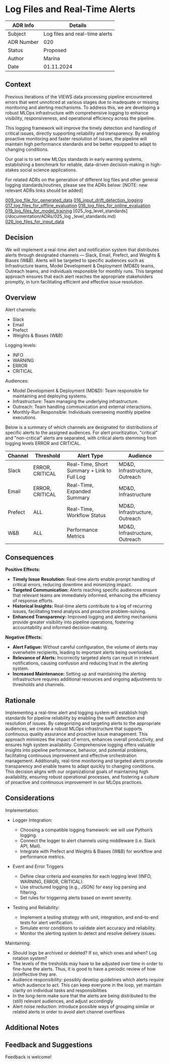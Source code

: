 # Log Files and Real-Time Alerts

| ADR Info            | Details                   |
|---------------------|---------------------------|
| Subject             | Log files and real-time alerts |
| ADR Number          | 020                       |
| Status              | Proposed                  |
| Author              | Marina                    |
| Date                | 01.11.2024                |


## Context
Previous iterations of the VIEWS data processing pipeline encountered errors that went unnoticed at various stages due to inadequate or missing monitoring and alerting mechanisms. To address this, we are developing a robust MLOps infrastructure with comprehensive logging to enhance visibility, responsiveness, and operational efficiency across the pipeline.

This logging framework will improve the timely detection and handling of critical issues, directly supporting reliability and transparency. By enabling proactive monitoring and faster resolution of issues, the pipeline will maintain high performance standards and be better equipped to adapt to changing conditions.

Our goal is to set new MLOps standards in early warning systems, establishing a benchmark for reliable, data-driven decision-making in high-stakes social science applications.

For related ADRs on the generation of different log files and other general logging standards/routines, please see the ADRs below:  [NOTE: new relevant ADRs links should be added]

[009_log_file_for_generated_data](/documentation/ADRs/009_log_file_for_generated_data.md)
[016_input_drift_detection_logging](/documentation/ADRs/016_input_drift_detection_logging.md)
[017_log_files_for_offline_evaluation](/documentation/ADRs/017_log_files_for_offline_evaluation.md)
[018_log_files_for_online_evaluation](/documentation/ADRs/018_log_files_for_online_evaluation.md)
[019_log_files_for_model_training](/documentation/ADRs/019_log_files_for_model_training.md)
[025_log_level_standards](/documentation/ADRs/025_log _level_standards.md)
[026_log_files_for_input_data](/documentation/ADRs/026_log_files_for_input_data.md)

## Decision
We will implement a real-time alert and notification system that distributes alerts through designated channels — Slack, Email, Prefect, and Weights & Biases (W&B). Alerts will be targeted to specific audiences such as Infrastructure teams, Model Development & Deployment (MD&D) teams, Outreach teams, and individuals responsible for monthly runs. This targeted approach ensures that each alert reaches the appropriate stakeholders promptly, in turn facilitating efficient and effective issue resolution.


## Overview
Alert channels: 
- Slack 
- Email 
- Prefect
- Weights & Biases (W&B)

Logging levels: 
- INFO 
- WARNING 
- ERROR 
- CRITICAL

Audiences: 
- Model Development & Deployment (MD&D): Team responsible for maintaining and deploying systems.
- Infrastructure: Team managing the underlying infrastructure.
- Outreach: Team handling communication and external interactions.
- Monthly-Run Responsible: Individuals overseeing monthly pipeline executions.


Below is a summary of which channels are designated for distributions of specific alerts to the assigned audiences. For alert prioritization, "critical" and "non-critical" alerts are separated, with critical alerts stemming from logging levels ERROR and CRITICAL. 


| Channel | Threshold        | Alert Type                         | Audience                  |
|---------|-------------------|------------------------------------|---------------------------|
| Slack   | ERROR, CRITICAL   | Real-Time, Short Summary + Link to Full Log | MD&D, Infrastructure, Outreach|
| Email   | ERROR, CRITICAL   | Real-Time, Expanded Summary       | MD&D, Infrastructure      |
| Prefect | ALL               | Real-Time, Workflow Status        | MD&D, Infrastructure, Outreach |
| W&B     | ALL               | Performance Metrics               | MD&D, Infrastructure, Outreach |


## Consequences

**Positive Effects:**
- **Timely Issue Resolution:** Real-time alerts enable prompt handling of critical errors, reducing downtime and minimizing impact.
- **Targeted Communication:** Alerts reaching specific audiences ensure that relevant teams are immediately informed, enhancing the efficiency of response efforts.
- **Historical Insights:** Real-time alerts contribute to a log of recurring issues, facilitating trend analysis and proactive problem-solving.
- **Enhanced Transparency:** Improved logging and alerting mechanisms provide greater visibility into pipeline operations, fostering accountability and informed decision-making.

**Negative Effects:**
- **Alert Fatigue:** Without careful configuration, the volume of alerts may overwhelm recipients, leading to important alerts being overlooked.
- **Relevance of Alerts:** Incorrectly targeted alerts can result in irrelevant notifications, causing confusion and reducing trust in the alerting system.
- **Increased Maintenance:** Setting up and maintaining the alerting infrastructure requires additional resources and ongoing adjustments to thresholds and channels.

## Rationale

Implementing a real-time alert and logging system will establish high standards for pipeline reliability by enabling the swift detection and resolution of issues. By categorizing and targeting alerts to the appropriate audiences, we create a robust MLOps infrastructure that supports continuous quality assurance and proactive issue management. This approach minimizes the impact of errors, enhances overall productivity, and ensures high system availability. Comprehensive logging offers valuable insights into pipeline performance, behavior, and potential problems, facilitating continuous improvement and effective orchestration management. Additionally, real-time monitoring and targeted alerts promote transparency and enable teams to adapt quickly to changing conditions. This decision aligns with our organizational goals of maintaining high availability, ensuring robust operational processes, and fostering a culture of proactive and continuous improvement in our MLOps practices.


## Considerations

Implementation: 

- Logger Integration:
    - Choosing a compatible logging framework: we will use Python’s logging.
    - Connect the logger to alert channels using middleware (i.e. Slack API, Mail).
    - Integrate with Prefect and Weights & Biases (W&B) for workflow and performance metrics.
   
- Event and Error Triggers
    - Define clear criteria and examples for each logging level (INFO, WARNING, ERROR, CRITICAL).
    - Use structured logging (e.g., JSON) for easy log parsing and filtering.
    - Set rules for triggering alerts based on event severity.

- Testing and Reliability:
    - Implement a testing strategy with unit, integration, and end-to-end tests for alert verification.
    - Simulate error conditions to validate alert accuracy and reliability.
    - Monitor the alerting system to detect and resolve delivery issues.




Maintaining: 
- Should logs be archived or deleted? If so, which ones and when? Log rotation system? 
- The levels of the tresholds may have to be adjusted over time in order to fine-tune the alerts. Thus, it is good to have a periodic review of how (in)effective they are.
- Audience responsibility: possibly develop guidelines which alerts require which audience to act. This can keep everyone in the loop, yet maintain clarity on individual tasks and responsibilities
- In the long-term make sure that the alerts are being distributed to the (still) relevant audiences, and adjust accordingly
- Alert noise reduction: introduce possible ways of grouping similar or related alerts in order to avoid alert channel overflows 

## Additional Notes


## Feedback and Suggestions
Feedback is welcome!

